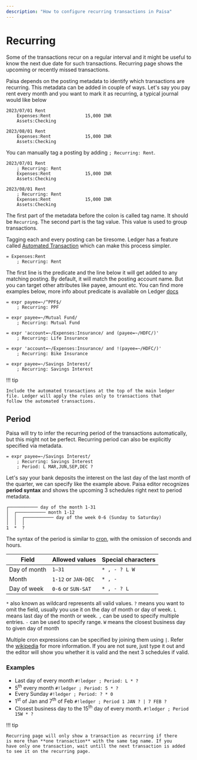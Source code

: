 ```yaml
---
description: "How to configure recurring transactions in Paisa"
---
```


# Recurring

Some of the transactions recur on a regular interval and it might be
useful to know the next due date for such transactions. Recurring page
shows the upcoming or recently missed transactions.

Paisa depends on the posting metadata to identify which transactions
are recurring. This metadata can be added in couple of ways. Let's say
you pay rent every month and you want to mark it as recurring, a
typical journal would like below

```ledger
2023/07/01 Rent
    Expenses:Rent             15,000 INR
    Assets:Checking

2023/08/01 Rent
    Expenses:Rent             15,000 INR
    Assets:Checking
```

You can manually tag a posting by adding `; Recurring: Rent`.

```ledger
2023/07/01 Rent
    ; Recurring: Rent
    Expenses:Rent             15,000 INR
    Assets:Checking

2023/08/01 Rent
    ; Recurring: Rent
    Expenses:Rent             15,000 INR
    Assets:Checking
```

The first part of the metadata before the colon is called tag name. It
should be `Recurring`. The second part is the tag value. This value is
used to group transactions.

Tagging each and every posting can be tiresome. Ledger has a feature
called [Automated Transaction](https://ledger-cli.org/doc/ledger3.html#Automated-Transactions) which can make this process simpler.

```ledger
= Expenses:Rent
    ; Recurring: Rent
```

The first line is the predicate and the line below it will get added
to any matching posting. By default, it will match the posting account
name. But you can target other attributes like payee, amount etc. You
can find more examples below, more info about predicate is available on
Ledger [docs](https://ledger-cli.org/doc/ledger3.html#Complex-expressions)

```ledger
= expr payee=~/^PPF$/
    ; Recurring: PPF

= expr payee=~/Mutual Fund/
    ; Recurring: Mutual Fund

= expr 'account=~/Expenses:Insurance/ and (payee=~/HDFC/)'
    ; Recurring: Life Insurance

= expr 'account=~/Expenses:Insurance/ and !(payee=~/HDFC/)'
    ; Recurring: Bike Insurance

= expr payee=~/Savings Interest/
    ; Recurring: Savings Interest
```

!!! tip

    Include the automated transactions at the top of the main ledger
    file. Ledger will apply the rules only to transactions that
    follow the automated transactions.


## Period

Paisa will try to infer the recurring period of the transactions
automatically, but this might not be perfect. Recurring period can
also be explicitly specified via metadata.

```ledger
= expr payee=~/Savings Interest/
    ; Recurring: Savings Interest
    ; Period: L MAR,JUN,SEP,DEC ?
```

Let's say your bank deposits the interest on the last day of the last
month of the quarter, we can specify like the example above. Paisa
editor recognizes **period syntax** and shows the upcoming 3 schedules
right next to period metadata.

```
┌─────────── day of the month 1-31
│  ┌─────────── month 1-12
│  │  ┌─────────── day of the week 0-6 (Sunday to Saturday)
│  │  │
1  *  ?
```

The syntax of the period is similar to [cron](https://en.wikipedia.org/wiki/Cron), with the omission of
seconds and hours.

| Field        | Allowed values      | Special characters |
|--------------|---------------------|--------------------|
| Day of month | `1–31`              | `* , - ? L W`      |
| Month        | `1-12` or `JAN-DEC` | `* , -`            |
| Day of week  | `0-6` or `SUN-SAT`  | `* , - ? L`        |

`*` also known as wildcard represents all valid values. `?` means you
want to omit the field, usually you use it on the day of month or day
of week. `L` means last day of the month or week. `,` can be used to
specify multiple entries. `-` can be used to specify range. `W` means
the closest business day to given day of month

Multiple cron expressions can be specified by joining them using
`|`. Refer the [wikipedia](https://en.wikipedia.org/wiki/Cron) for more information. If you are not
sure, just type it out and the editor will show you whether it is
valid and the next 3 schedules if valid.


### Examples

* Last day of every month `#!ledger ; Period: L * ?`
* 5<sup>th</sup> every month `#!ledger ; Period: 5 * ?`
* Every Sunday `#!ledger ; Period: ? * 0`
* 1<sup>st</sup> of Jan and 7<sup>th</sup> of Feb `#!ledger ; Period 1 JAN ? | 7 FEB ?`
* Closest business day to the 15<sup>th</sup> day of every month. `#!ledger ; Period 15W * ?`



!!! tip

    Recurring page will only show a transaction as recurring if there
    is more than **one transaction** with the same tag name. If you
    have only one transaction, wait untill the next transaction is added
    to see it on the recurring page.
